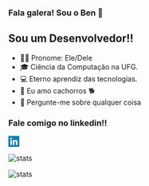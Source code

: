 ### Fala galera! Sou o Ben 👋

## Sou um Desenvolvedor!!
- 👨‍💻 Pronome: Ele/Dele 
- 🎓 Ciência da Computação na UFG.
- 💻 Eterno aprendiz das tecnologias.
- 🥰 Eu amo cachorros 🐕
- 💬 Pergunte-me sobre qualquer coisa

### Fale comigo no linkedin!!
[<img align="left" alt="Ben | LinkedIn" width="22px" src="linkedin.png" />][linkedin]
<br />
<br />
<img height="140em" align="center" alt="stats" src="https://github-readme-stats.vercel.app/api?username=benhurfaria&count_private=true&theme=radical" height="400" />

<img height="140em" align="center" alt="stats" src="https://github-readme-stats.vercel.app/api/top-langs/?username=benhurfaria&show_icons=true&layout=compact&theme=radical" height="400" width="345"/>

[linkedin]: https://www.linkedin.com/in/ben-hur-faria-a057a21b2/
